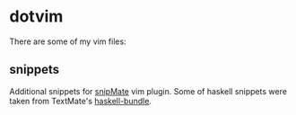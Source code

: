 dotvim
======

There are some of my vim files:

snippets
--------

Additional snippets for [snipMate] vim plugin. Some of haskell snippets were taken from TextMate's [haskell-bundle](https://github.com/textmate/haskell.tmbundle).

[snipMate]:http://github.com/msanders/snipmate.vim
